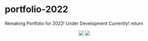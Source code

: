 # portfolio-2022
Remaking Portfolio for 2022! Under Development Currently!  return
<p align='center'>
<img src='https://user-images.githubusercontent.com/64573965/148156294-26c719cd-f808-4a9c-8d76-30bf2dc88959.jpg' />
<img src='https://user-images.githubusercontent.com/64573965/148156032-54083c88-0046-43fe-b18f-a8b4dffa55c1.jpg' />
</p>
